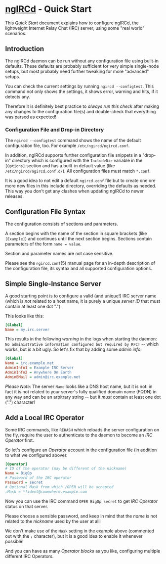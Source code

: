 # [ngIRCd](https://ngircd.barton.de) - Quick Start

This *Quick Start* document explains how to configure ngIRCd, the lightweight
Internet Relay Chat (IRC) server, using some "real world" scenarios.

## Introduction

The ngIRCd daemon can be run without any configuration file using built-in
defaults. These defaults are probably sufficient for very simple single-node
setups, but most probably need further tweaking for more "advanced" setups.

You can check the current settings by running `ngircd --configtest`. This
command not only shows the settings, it shows error, warning and hits, if it
detects any.

Therefore it is definitely best practice to *always run this check* after
making any changes to the configuration file(s) and double-check that
everything was parsed as expected!

### Configuration File and Drop-in Directory

The `ngircd --configtest` command shows the name of the default configuration
file, too. For example `/etc/ngircd/ngircd.conf`.

In addition, ngIRCd supports further configuration file snippets in a "drop-in"
directory which is configured with the `IncludeDir` variable in the `[Options]`
section and has a built-in default value (like `/etc/ngircd/ngircd.conf.d/`).
All configuration files must match `*.conf`.

It is a good idea to not edit a default `ngircd.conf` file but to create one
ore more new files in this include directory, overriding the defaults as
needed. This way you don't get any clashes when updating ngIRCd to newer
releases.

## Configuration File Syntax

The configuration consists of sections and parameters.

A section begins with the name of the section in square brackets (like
`[Example]`) and continues until the next section begins. Sections contain
parameters of the form `name = value`.

Section and parameter names are not case sensitive.

Please see the `ngircd.conf`(5) manual page for an in-depth description of the
configuration file, its syntax and all supported configuration options.

## Simple Single-Instance Server

A good starting point is to configure a valid (and unique!) IRC server name
(which is *not* related to a host name, it is purely a unique *server ID* that
must contain at least one dot ".").

This looks like this:

``` ini
[Global]
Name = my.irc.server
```

This results in the following *warning* in the logs when starting the daemon:
`No administrative information configured but required by RFC!` -- which works,
but is a bit ugly. So let's fix that by adding some *admin info*:

``` ini
[Global]
Name = irc.example.net
AdminInfo1 = Example IRC Server
AdminInfo2 = Anywhere On Earth
AdminEMail = admin@irc.example.net
```

*Please Note*: The server `Name` looks like a DNS host name, but it is not: in
fact it is not related to your server's fully qualified domain name (FQDN) in
any way and can be an arbitrary string -- but it *must* contain at least
one dot (".") character!

## Add a Local IRC Operator

Some IRC commands, like `REHASH` which reloads the server configuration on the
fly, require the user to authenticate to the daemon to become an *IRC
Operator* first.

So let's configure an *Operator* account in the configuration file (in
addition to what we configured above):

``` ini
[Operator]
# ID of the operator (may be different of the nickname)
Name = BigOp
# Password of the IRC operator
Password = secret
# Optional Mask from which /OPER will be accepted
;Mask = *!ident@somewhere.example.com
```

Now you can use the IRC command `OPER BigOp secret` to get *IRC Operator*
status on that server.

Please choose a sensible password, and keep in mind that the *name* is not
related to the *nickname* used by the user at all!

We don't make use of the `Mask` setting in the example above (commented out
with the `;` character), but it is a good idea to enable it whenever possible!

And you can have as many *Operator blocks* as you like, configuring multiple
different IRC Operators.
